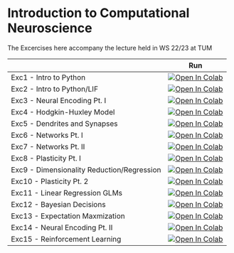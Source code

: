 # Introduction to Computational Neuroscience

The Excercises here accompany the lecture held in WS 22/23 at TUM

|   | Run |
| - | --- |
|Exc1 - Intro to Python | [![Open In Colab](https://colab.research.google.com/assets/colab-badge.svg)](https://colab.research.google.com/github/comp-neural-circuits/intro-to-comp-neuro/blob/dev/notebooks/Exc_1/notebook_1.ipynb) |
|Exc2 - Intro to Python/LIF | [![Open In Colab](https://colab.research.google.com/assets/colab-badge.svg)](https://colab.research.google.com/github/comp-neural-circuits/intro-to-comp-neuro/blob/dev/notebooks/Exc_2/notebook_2.ipynb) |
|Exc3 - Neural Encoding Pt. I | [![Open In Colab](https://colab.research.google.com/assets/colab-badge.svg)](https://colab.research.google.com/github/comp-neural-circuits/intro-to-comp-neuro/blob/dev/notebooks/Exc_3/notebook_3.ipynb) |
|Exc4 - Hodgkin-Huxley Model | [![Open In Colab](https://colab.research.google.com/assets/colab-badge.svg)](https://colab.research.google.com/github/comp-neural-circuits/intro-to-comp-neuro/blob/dev/notebooks/Exc_4/notebook_4.ipynb) |
|Exc5 - Dendrites and Synapses | [![Open In Colab](https://colab.research.google.com/assets/colab-badge.svg)](https://colab.research.google.com/github/comp-neural-circuits/intro-to-comp-neuro/blob/dev/notebooks/Exc_5/notebook_5.ipynb) |
|Exc6 - Networks Pt. I | [![Open In Colab](https://colab.research.google.com/assets/colab-badge.svg)](https://colab.research.google.com/github/comp-neural-circuits/intro-to-comp-neuro/blob/dev/notebooks/Exc_6/notebook_6.ipynb) |
|Exc7 - Networks Pt. II | [![Open In Colab](https://colab.research.google.com/assets/colab-badge.svg)](https://colab.research.google.com/github/comp-neural-circuits/intro-to-comp-neuro/blob/dev/notebooks/Exc_7/notebook_7.ipynb) |
|Exc8 - Plasticity Pt. I | [![Open In Colab](https://colab.research.google.com/assets/colab-badge.svg)](https://colab.research.google.com/github/comp-neural-circuits/intro-to-comp-neuro/blob/dev/notebooks/Exc_8/notebook_8.ipynb) |
|Exc9 - Dimensionality Reduction/Regression | [![Open In Colab](https://colab.research.google.com/assets/colab-badge.svg)](https://colab.research.google.com/github/comp-neural-circuits/intro-to-comp-neuro/blob/dev/notebooks/Exc_9/notebook_9.ipynb) |
|Exc10 - Plasticity Pt. 2 | [![Open In Colab](https://colab.research.google.com/assets/colab-badge.svg)](https://colab.research.google.com/github/comp-neural-circuits/intro-to-comp-neuro/blob/dev/notebooks/Exc_10/notebook_10.ipynb) |
|Exc11 - Linear Regression GLMs | [![Open In Colab](https://colab.research.google.com/assets/colab-badge.svg)](https://colab.research.google.com/github/comp-neural-circuits/intro-to-comp-neuro/blob/dev/notebooks/Exc_11/notebook_11.ipynb) |
|Exc12 - Bayesian Decisions | [![Open In Colab](https://colab.research.google.com/assets/colab-badge.svg)](https://colab.research.google.com/github/comp-neural-circuits/intro-to-comp-neuro/blob/dev/notebooks/Exc_12/notebook_12.ipynb) |
|Exc13 - Expectation Maxmization | [![Open In Colab](https://colab.research.google.com/assets/colab-badge.svg)](https://colab.research.google.com/github/comp-neural-circuits/intro-to-comp-neuro/blob/dev/notebooks/Exc_13/notebook_13.ipynb) |
|Exc14 - Neural Encoding Pt. II | [![Open In Colab](https://colab.research.google.com/assets/colab-badge.svg)](https://colab.research.google.com/github/comp-neural-circuits/intro-to-comp-neuro/blob/dev/notebooks/Exc_14/notebook_14.ipynb) |
|Exc15 - Reinforcement Learning | [![Open In Colab](https://colab.research.google.com/assets/colab-badge.svg)](https://colab.research.google.com/github/comp-neural-circuits/intro-to-comp-neuro/blob/dev/notebooks/Exc_15/notebook_15.ipynb) |

